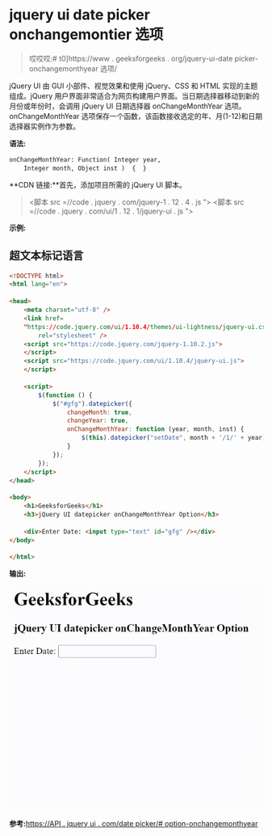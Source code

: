 # jquery ui date picker onchangemontier 选项

> 哎哎哎:# t0]https://www . geeksforgeeks . org/jquery-ui-date picker-onchangemonthyear 选项/

jQuery UI 由 GUI 小部件、视觉效果和使用 jQuery、CSS 和 HTML 实现的主题组成。jQuery 用户界面非常适合为网页构建用户界面。当日期选择器移动到新的月份或年份时，会调用 jQuery UI 日期选择器 onChangeMonthYear 选项。onChangeMonthYear 选项保存一个函数，该函数接收选定的年、月(1-12)和日期选择器实例作为参数。

**语法:**

```html
onChangeMonthYear: Function( Integer year, 
    Integer month, Object inst )  {  }
```

**CDN 链接:**首先，添加项目所需的 jQuery UI 脚本。

> <link rel="”stylesheet”" href="”//code.jquery.com/ui/1.12.1/themes/smoothness/jquery-ui.css”">
> <脚本 src =//code . jquery . com/jquery-1 . 12 . 4 . js "></脚本>
> <脚本 src =//code . jquery . com/ui/1 . 12 . 1/jquery-ui . js "></脚本>

**示例:**

## 超文本标记语言

```html
<!DOCTYPE html>
<html lang="en">

<head>
    <meta charset="utf-8" />
    <link href=
    "https://code.jquery.com/ui/1.10.4/themes/ui-lightness/jquery-ui.css"
        rel="stylesheet" />
    <script src="https://code.jquery.com/jquery-1.10.2.js">
    </script>
    <script src="https://code.jquery.com/ui/1.10.4/jquery-ui.js">
    </script>

    <script>
        $(function () {
            $("#gfg").datepicker({
                changeMonth: true,
                changeYear: true,
                onChangeMonthYear: function (year, month, inst) {
                    $(this).datepicker("setDate", month + '/1/' + year);
                }
            });
        });
    </script>
</head>

<body>
    <h1>GeeksforGeeks</h1>
    <h3>jQuery UI datepicker onChangeMonthYear Option</h3>

    <div>Enter Date: <input type="text" id="gfg" /></div>
</body>

</html>
```

**输出:**

![](img/c98a5c41ac0a5f85369e5acb2600aff4.png)

**参考:**[https://API . jquery ui . com/date picker/# option-onchangemonthyear](https://api.jqueryui.com/datepicker/#option-onChangeMonthYear)